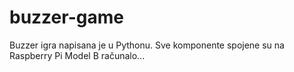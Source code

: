 # buzzer-game
Buzzer igra napisana je u Pythonu. Sve komponente spojene su na Raspberry Pi Model B računalo...
